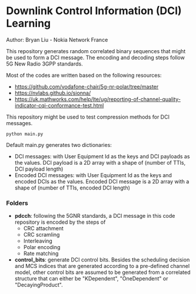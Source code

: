# Downlink Control Information (DCI) Learning
Author: Bryan Liu - Nokia Network France

This repository generates random correlated binary sequences that might be used to form a DCI message. 
The encoding and decoding steps follow 5G New Radio 3GPP standards.

Most of the codes are written based on the following resources:
* https://github.com/vodafone-chair/5g-nr-polar/tree/master
* https://nvlabs.github.io/sionna/
* https://uk.mathworks.com/help/lte/ug/reporting-of-channel-quality-indicator-cqi-conformance-test.html

This repository might be used to test compression methods for DCI messages.

```commandline
python main.py
```
Default main.py generates two dictionaries:
* DCI messages: with User Equipment Id as the keys and DCI payloads as the values. 
DCI payload is a 2D array with a shape of (number of TTIs, DCI payload length)
* Encoded DCI messages: with User Equipment Id as the keys and encoded DCIs as the values.
Encoded DCI message is a 2D array with a shape of (number of TTIs, encoded DCI length)

### Folders
* **pdcch**: following the 5GNR standards, a DCI message in this code repository is encoded by the steps of 
  * CRC attachment
  * CRC scramling
  * Interleaving
  * Polar encoding
  * Rate matching
* **control_bits**: generate DCI control bits. Besides the scheduling decision and MCS indices 
that are generated according to a pre-defined channel model, other control bits are assumed 
to be generated from a correlated structure that can either be "KDependent", "OneDependent" or "DecayingProduct".